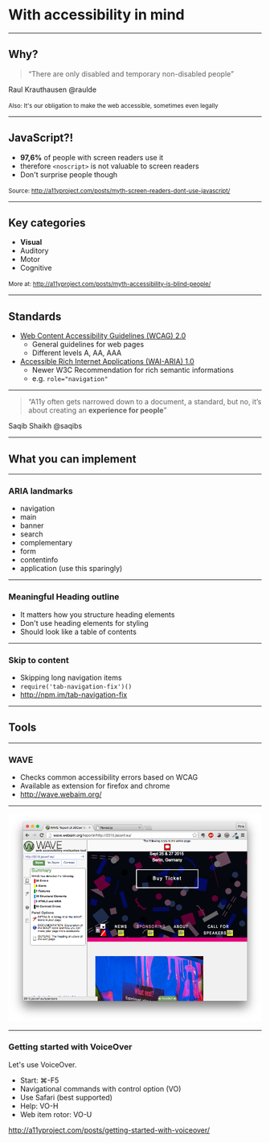 # With accessibility in mind

---

## Why?

> “There are only disabled and temporary non-disabled people”

Raul Krauthausen @raulde

<small>Also: It's our obligation to make the web accessible, sometimes even legally</small>

---

## JavaScript?!
- **97,6%** of people with screen readers use it
- therefore `<noscript>` is not valuable to screen readers
- Don't surprise people though

<small>Source: http://a11yproject.com/posts/myth-screen-readers-dont-use-javascript/</small>

---

## Key categories

- **Visual**
- Auditory
- Motor
- Cognitive

<small>More at: http://a11yproject.com/posts/myth-accessibility-is-blind-people/</small>

---

## Standards

- [Web Content Accessibility Guidelines (WCAG) 2.0](http://www.w3.org/TR/WCAG20/)
  - General guidelines for web pages
  - Different levels A, AA, AAA
- [Accessible Rich Internet Applications (WAI-ARIA) 1.0](http://www.w3.org/TR/wai-aria/)
  - Newer W3C Recommendation for rich semantic informations 
  - e.g. `role="navigation"`

---

> “A11y often gets narrowed down to a document, a standard, but no, it’s about creating an **experience for people**”

Saqib Shaikh @saqibs

---

## What you can implement

---

### ARIA landmarks

- navigation
- main
- banner
- search
- complementary
- form
- contentinfo
- application (use this sparingly)

---

### Meaningful Heading outline

- It matters how you structure heading elements
- Don't use heading elements for styling
- Should look like a table of contents

---

### Skip to content

- Skipping long navigation items
- `require('tab-navigation-fix')()`
- http://npm.im/tab-navigation-fix

---

## Tools

---

### WAVE

- Checks common accessibility errors based on WCAG
- Available as extension for firefox and chrome
- http://wave.webaim.org/

---

[![Wave Screenshot with errors](wave1.png)](http://wave.webaim.org/report#/http://2015.jsconf.eu/)

---

### Getting started with VoiceOver

Let's use VoiceOver.

- Start: ⌘-F5
- Navigational commands with control option (VO)
- Use Safari (best supported)
- Help: VO-H
- Web item rotor: VO-U

http://a11yproject.com/posts/getting-started-with-voiceover/
